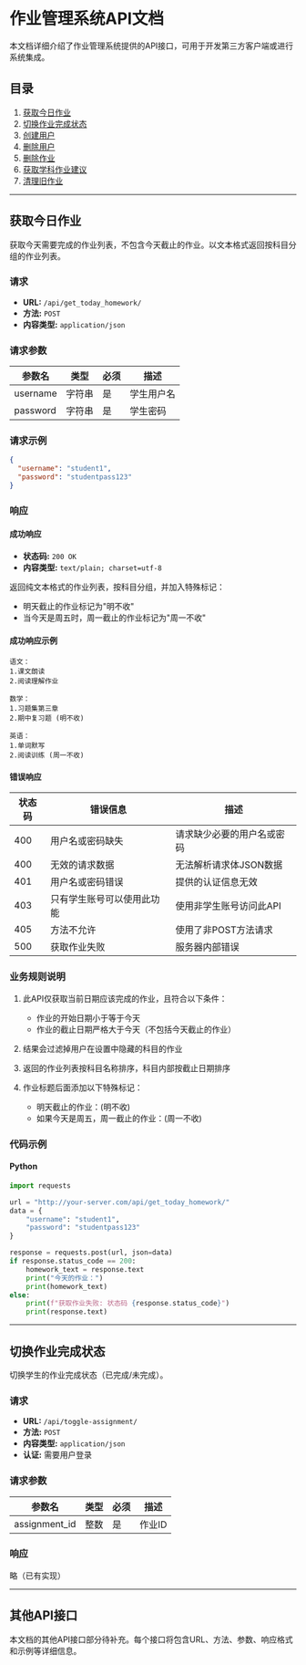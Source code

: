 # 作业管理系统API文档

本文档详细介绍了作业管理系统提供的API接口，可用于开发第三方客户端或进行系统集成。

## 目录

1. [获取今日作业](#获取今日作业)
2. [切换作业完成状态](#切换作业完成状态)
3. [创建用户](#创建用户)
4. [删除用户](#删除用户)
5. [删除作业](#删除作业)
6. [获取学科作业建议](#获取学科作业建议)
7. [清理旧作业](#清理旧作业)

---

## 获取今日作业

获取今天需要完成的作业列表，不包含今天截止的作业。以文本格式返回按科目分组的作业列表。

### 请求

- **URL:** `/api/get_today_homework/`
- **方法:** `POST`
- **内容类型:** `application/json`

### 请求参数

| 参数名 | 类型 | 必须 | 描述 |
|--------|------|------|------|
| username | 字符串 | 是 | 学生用户名 |
| password | 字符串 | 是 | 学生密码 |

### 请求示例

```json
{
  "username": "student1",
  "password": "studentpass123"
}
```

### 响应

#### 成功响应

- **状态码:** `200 OK`
- **内容类型:** `text/plain; charset=utf-8`

返回纯文本格式的作业列表，按科目分组，并加入特殊标记：
- 明天截止的作业标记为"明不收"
- 当今天是周五时，周一截止的作业标记为"周一不收"

#### 成功响应示例

```
语文：
1.课文朗读
2.阅读理解作业

数学：
1.习题集第三章
2.期中复习题 (明不收)

英语：
1.单词默写
2.阅读训练 (周一不收)
```

#### 错误响应

| 状态码 | 错误信息 | 描述 |
|--------|----------|------|
| 400 | 用户名或密码缺失 | 请求缺少必要的用户名或密码 |
| 400 | 无效的请求数据 | 无法解析请求体JSON数据 |
| 401 | 用户名或密码错误 | 提供的认证信息无效 |
| 403 | 只有学生账号可以使用此功能 | 使用非学生账号访问此API |
| 405 | 方法不允许 | 使用了非POST方法请求 |
| 500 | 获取作业失败 | 服务器内部错误 |

### 业务规则说明

1. 此API仅获取当前日期应该完成的作业，且符合以下条件：
   - 作业的开始日期小于等于今天
   - 作业的截止日期严格大于今天（不包括今天截止的作业）
   
2. 结果会过滤掉用户在设置中隐藏的科目的作业

3. 返回的作业列表按科目名称排序，科目内部按截止日期排序

4. 作业标题后面添加以下特殊标记：
   - 明天截止的作业：(明不收)
   - 如果今天是周五，周一截止的作业：(周一不收)

### 代码示例

#### Python

```python
import requests

url = "http://your-server.com/api/get_today_homework/"
data = {
    "username": "student1",
    "password": "studentpass123"
}

response = requests.post(url, json=data)
if response.status_code == 200:
    homework_text = response.text
    print("今天的作业：")
    print(homework_text)
else:
    print(f"获取作业失败: 状态码 {response.status_code}")
    print(response.text)
```

---

## 切换作业完成状态

切换学生的作业完成状态（已完成/未完成）。

### 请求

- **URL:** `/api/toggle-assignment/`
- **方法:** `POST`
- **内容类型:** `application/json`
- **认证:** 需要用户登录

### 请求参数

| 参数名 | 类型 | 必须 | 描述 |
|--------|------|------|------|
| assignment_id | 整数 | 是 | 作业ID |

### 响应

略（已有实现）

---

## 其他API接口

本文档的其他API接口部分待补充。每个接口将包含URL、方法、参数、响应格式和示例等详细信息。 